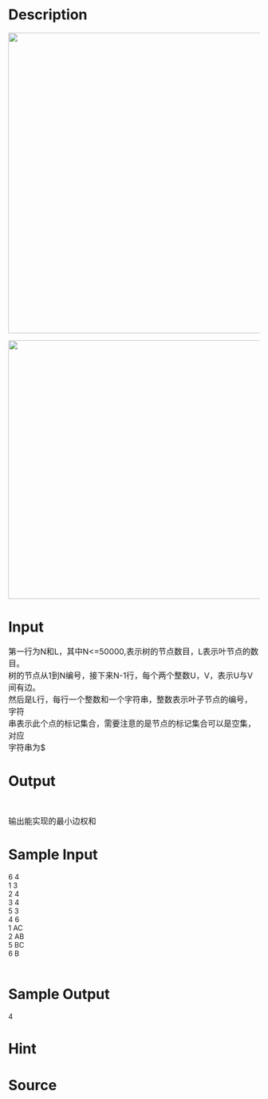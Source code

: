 
# Description

<div class="content"><p><img height="601" width="627" alt="" src="source/bzoj/3303/img/aHR0cHM6Ly9seWRzeS5jb20vSnVkZ2VPbmxpbmUvdXBsb2FkLzIwMTMxMC9hLmpwZw==.jpg"/></p>
<p><img height="517" width="628" alt="" src="source/bzoj/3303/img/aHR0cHM6Ly9seWRzeS5jb20vSnVkZ2VPbmxpbmUvdXBsb2FkLzIwMTMxMC9iLmpwZw==.jpg"/></p></div>

# Input

<div class="content"><p><span style="font-size: medium">第一行为N和L，其中N&lt;=50000,表示树的节点数目，L表示叶节点的数目。<br/>
树的节点从1到N编号，接下来N-1行，每个两个整数U，V，表示U与V间有边。<br/>
然后是L行，每行一个整数和一个字符串，整数表示叶子节点的编号，字符<br/>
串表示此个点的标记集合，需要注意的是节点的标记集合可以是空集，对应<br/>
字符串为$</span></p></div>

# Output

<div class="content"><p> </p>
<p><span style="font-size: medium">输出能实现的最小边权和</span></p></div>

# Sample Input

<div class="content"><span class="sampledata">6 4<br/>
1 3<br/>
2 4<br/>
3 4<br/>
5 3<br/>
4 6<br/>
1 AC<br/>
2 AB<br/>
5 BC<br/>
6 B<br/>
<br/>
</span></div>

# Sample Output

<div class="content"><span class="sampledata">4</span></div>

# Hint

<div class="content"><p></p></div>

# Source

<div class="content"><p><a href="problemset.php?search="></a></p></div>


